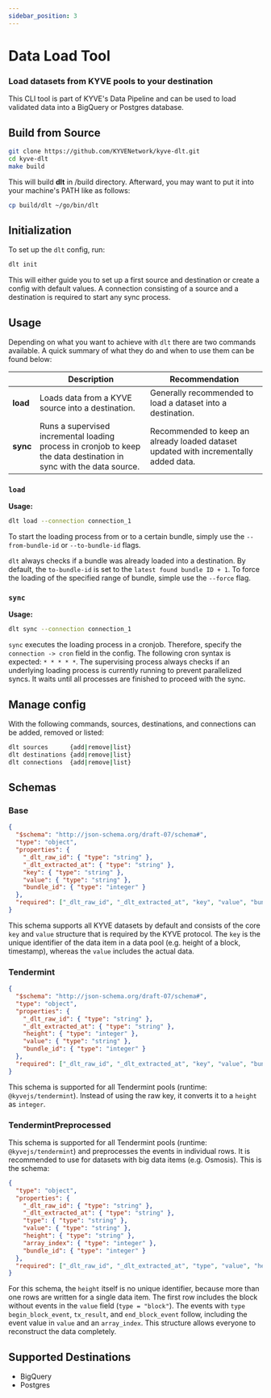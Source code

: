 ```yaml
---
sidebar_position: 3
---
```


# Data Load Tool

### Load datasets from KYVE pools to your destination
This CLI tool is part of KYVE's Data Pipeline and can be used to load validated data into
a BigQuery or Postgres database.

## Build from Source
```bash
git clone https://github.com/KYVENetwork/kyve-dlt.git
cd kyve-dlt
make build
```

This will build **dlt** in /build directory. Afterward, you may want to put it into your machine's PATH like as follows:
```bash
cp build/dlt ~/go/bin/dlt
```

## Initialization
To set up the `dlt` config, run:
```bash
dlt init
```

This will either guide you to set up a first source and destination or create a config with default values.
A connection consisting of a source and a destination is required to start any sync process.

## Usage
Depending on what you want to achieve with `dlt` there are two commands available. A quick summary of what they do
and when to use them can be found below:

|                  | Description                                                                                                         | Recommendation                                                                       |
|------------------|---------------------------------------------------------------------------------------------------------------------|--------------------------------------------------------------------------------------|
| **load**         | Loads data from a KYVE source into a destination.                                                                   | Generally recommended to load a dataset into a destination.                          |
| **sync**         | Runs a supervised incremental loading process in cronjob to keep the data destination in sync with the data source. | Recommended to keep an already loaded dataset updated with incrementally added data. |

### `load`
**Usage:**
```bash
dlt load --connection connection_1
```
To start the loading process from or to a certain bundle, simply use the `--from-bundle-id` or `--to-bundle-id` flags.

`dlt` always checks if a bundle was already loaded into a destination. By default, the `to-bundle-id` is set to the `latest found bundle ID + 1`.
To force the loading of the specified range of bundle, simple use the `--force` flag.

### `sync`
**Usage:**
```bash
dlt sync --connection connection_1
```
`sync` executes the loading process in a cronjob. Therefore, specify the `connection -> cron` field in the config.
The following cron syntax is expected: `* * * * *`. The supervising process always checks if an underlying loading process
is currently running to prevent parallelized syncs. It waits until all processes are finished to proceed with the sync.

## Manage config
With the following commands, sources, destinations, and connections can be added, removed or listed:
```bash
dlt sources      {add|remove|list}
dlt destinations {add|remove|list}
dlt connections  {add|remove|list}
```

## Schemas

### Base
```json
{
  "$schema": "http://json-schema.org/draft-07/schema#",
  "type": "object",
  "properties": {
    "_dlt_raw_id": { "type": "string" },
    "_dlt_extracted_at": { "type": "string" },
    "key": { "type": "string" },
    "value": { "type": "string" },
    "bundle_id": { "type": "integer" }
  },
  "required": ["_dlt_raw_id", "_dlt_extracted_at", "key", "value", "bundle_id"]
}
```

This schema supports all KYVE datasets by default and consists of the core `key` and `value` structure that is required by the KYVE protocol.
The `key` is the unique identifier of the data item in a data pool (e.g. height of a block, timestamp), whereas the `value` includes the actual data.

### Tendermint
```json
{
  "$schema": "http://json-schema.org/draft-07/schema#",
  "type": "object",
  "properties": {
    "_dlt_raw_id": { "type": "string" },
    "_dlt_extracted_at": { "type": "string" },
    "height": { "type": "integer" },
    "value": { "type": "string" },
    "bundle_id": { "type": "integer" }
  },
  "required": ["_dlt_raw_id", "_dlt_extracted_at", "key", "value", "bundle_id"]
}
```
This schema is supported for all Tendermint pools (runtime: `@kyvejs/tendermint`). Instead of using the raw key, it converts it to
a `height` as `integer`.

### TendermintPreprocessed
This schema is supported for all Tendermint pools (runtime: `@kyvejs/tendermint`) and preprocesses the events in individual rows.
It is recommended to use for datasets with big data items (e.g. Osmosis). This is the schema:

```json
{
  "type": "object",
  "properties": {
    "_dlt_raw_id": { "type": "string" },
    "_dlt_extracted_at": { "type": "string" },
    "type": { "type": "string" },
    "value": { "type": "string" },
    "height": { "type": "string" },
    "array_index": { "type": "integer" },
    "bundle_id": { "type": "integer" }
  },
  "required": ["_dlt_raw_id", "_dlt_extracted_at", "type", "value", "height", "array_index", "bundle_id"]
}
```
For this schema, the `height` itself is no unique identifier, because more than one rows are written for a single data item.
The first row includes the block without events in the `value` field (`type = "block"`). The events with `type`
`begin_block_event`, `tx_result`, and `end_block_event` follow, including the event value in `value` and an `array_index`.
This structure allows everyone to reconstruct the data completely.

## Supported Destinations
- BigQuery
- Postgres
